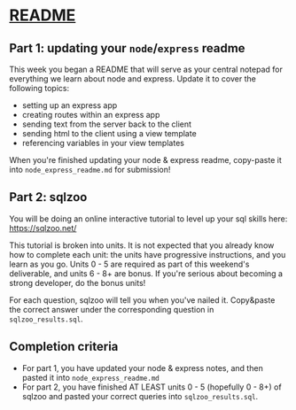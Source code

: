 # [README](https://github.com/tuhoalyhuynh/node-express/blob/main/README.md)

## Part 1: updating your `node`/`express` readme
This week you began a README that will serve as your central notepad for everything we learn about node and express. Update it to cover the following topics:
- setting up an express app
- creating routes within an express app
- sending text from the server back to the client
- sending html to the client using a view template
- referencing variables in your view templates

When you're finished updating your node & express readme, copy-paste it into `node_express_readme.md` for submission!

## Part 2: sqlzoo
You will be doing an online interactive tutorial to level up your sql skills here: https://sqlzoo.net/

This tutorial is broken into units. It is not expected that you already know how to complete each unit: the units have progressive instructions, and you learn as you go. Units 0 - 5 are required as part of this weekend's deliverable, and units 6 - 8+ are bonus. If you're serious about becoming a strong developer, do the bonus units!

For each question, sqlzoo will tell you when you've nailed it. Copy&paste the correct answer under the corresponding question in `sqlzoo_results.sql`.

## Completion criteria
- For part 1, you have updated your node & express notes, and then pasted it into `node_express_readme.md`
- For part 2, you have finished AT LEAST units 0 - 5 (hopefully 0 - 8+) of sqlzoo and pasted your correct queries into `sqlzoo_results.sql`.
